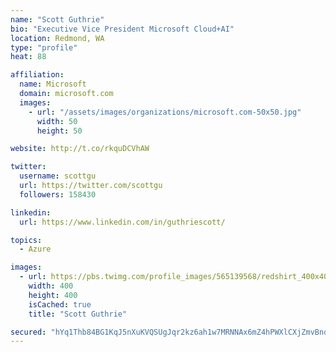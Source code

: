```yaml
---
name: "Scott Guthrie"
bio: "Executive Vice President Microsoft Cloud+AI"
location: Redmond, WA
type: "profile"
heat: 88

affiliation:
  name: Microsoft
  domain: microsoft.com
  images:
    - url: "/assets/images/organizations/microsoft.com-50x50.jpg"
      width: 50
      height: 50

website: http://t.co/rkquDCVhAW

twitter:
  username: scottgu
  url: https://twitter.com/scottgu
  followers: 158430

linkedin:
  url: https://www.linkedin.com/in/guthriescott/

topics:
  - Azure

images:
  - url: https://pbs.twimg.com/profile_images/565139568/redshirt_400x400.jpg
    width: 400
    height: 400
    isCached: true
    title: "Scott Guthrie"

secured: "hYq1Thb84BG1KqJ5nXuKVQSUgJqr2kz6ah1w7MRNNAx6mZ4hPWXlCXjZmvBnqQKmQFT9qfY3QBqrRxoZ46tGUP0Pt/aoru4rNXgx9XV+1nK9n3C9+wZ/7iUdF2N6/IeG97epKBNlz3flxHJbkrDg8t61VspUxD1mzENpWGEj1ftMSK9yV8cmOGLU7dMm99EQ9bTmoExfju/PdckJIZzr8gre3272lvwPuo2ZbNEklPyk+p5Y40+66auI69wXOwpwsU/YhAkw8TpucPY1obBbYu5xM6cs/+xVbR3+8tPmWIoU0edS5FyhjPt6oasBqxcxsJKKJiXshEm9cb8aR8Xe+UQ3qDlTROC9qEY/axPJTUcyG4jOPwvz96FfirBCYTweMGQ+SRKZpy6EDv3/ZAEb5C4c+aDnaLFBjILAkXk7fI0=;kp2BRfJuZVbPb8zvRfkXQw=="
---
```


